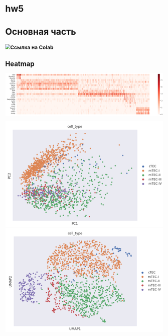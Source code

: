 # hw5
# Основная часть
### ![Ссылка на Colab](https://colab.research.google.com/drive/1-MCqzg_TOIX7t0UMj7k_KRK74Q3SYh3N#scrollTo=IzvXSt0Fi9pv)
## Heatmap
![](https://github.com/luuuuuuca/hw5/blob/main/%D0%A1%D0%BD%D0%B8%D0%BC%D0%BE%D0%BA%20%D1%8D%D0%BA%D1%80%D0%B0%D0%BD%D0%B0%202022-12-13%20204835.png)

![](https://github.com/luuuuuuca/hw5/blob/main/%D0%A1%D0%BD%D0%B8%D0%BC%D0%BE%D0%BA%20%D1%8D%D0%BA%D1%80%D0%B0%D0%BD%D0%B0%202022-12-13%20204902.png)
![](https://github.com/luuuuuuca/hw5/blob/main/%D0%A1%D0%BD%D0%B8%D0%BC%D0%BE%D0%BA%20%D1%8D%D0%BA%D1%80%D0%B0%D0%BD%D0%B0%202022-12-13%20204927.png)
